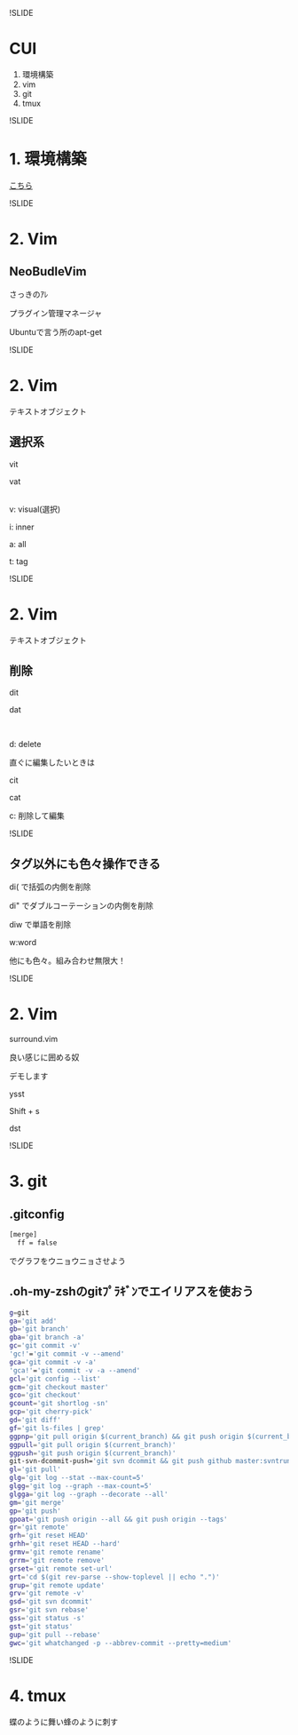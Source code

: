 !SLIDE

# CUI

1. 環境構築
2. vim
3. git
4. tmux


!SLIDE

# 1. 環境構築

[こちら](https://docs.google.com/presentation/d/10xdTbBoIY6h5Qaunz_t9-uacdR9mWD0b6ObIXdgZwOM/pub?start=false&loop=false&delayms=3000#slide=id.p)

!SLIDE

# 2. Vim


## NeoBudleVim

さっきのｱﾚ

プラグイン管理マネージャ

Ubuntuで言う所のapt-get

!SLIDE

# 2. Vim

テキストオブジェクト

## 選択系

<p class="blue">vit</p>

<p class="blue">vat</p>

<br />
v: visual(選択)

i: inner

a: all

t: tag

!SLIDE

# 2. Vim

テキストオブジェクト

## 削除

<p class="blue">dit</p>
<p class="blue">dat</p>

<br />

d: delete

直ぐに編集したいときは

<p class="blue">cit</p>
<p class="blue">cat</p>

c: 削除して編集

!SLIDE

## タグ以外にも色々操作できる

<span class="blue">di(</span>
で括弧の内側を削除

<span class="blue">di"</span>
でダブルコーテーションの内側を削除

<span class="blue">diw</span>
で単語を削除

w:word

他にも色々。組み合わせ無限大！

!SLIDE

# 2. Vim

surround.vim

良い感じに囲める奴

デモします

<p class="blue">ysst</p>

<p class="blue">Shift + s</p>

<p class="blue">dst</p>


!SLIDE

# 3. git

## .gitconfig

```sh
[merge]
  ff = false
```

でグラフをウニョウニョさせよう

## .oh-my-zshのgitﾌﾟﾗｷﾞﾝでエイリアスを使おう

```sh
g=git
ga='git add'
gb='git branch'
gba='git branch -a'
gc='git commit -v'
'gc!'='git commit -v --amend'
gca='git commit -v -a'
'gca!'='git commit -v -a --amend'
gcl='git config --list'
gcm='git checkout master'
gco='git checkout'
gcount='git shortlog -sn'
gcp='git cherry-pick'
gd='git diff'
gf='git ls-files | grep'
ggpnp='git pull origin $(current_branch) && git push origin $(current_branch)'
ggpull='git pull origin $(current_branch)'
ggpush='git push origin $(current_branch)'
git-svn-dcommit-push='git svn dcommit && git push github master:svntrunk'
gl='git pull'
glg='git log --stat --max-count=5'
glgg='git log --graph --max-count=5'
glgga='git log --graph --decorate --all'
gm='git merge'
gp='git push'
gpoat='git push origin --all && git push origin --tags'
gr='git remote'
grh='git reset HEAD'
grhh='git reset HEAD --hard'
grmv='git remote rename'
grrm='git remote remove'
grset='git remote set-url'
grt='cd $(git rev-parse --show-toplevel || echo ".")'
grup='git remote update'
grv='git remote -v'
gsd='git svn dcommit'
gsr='git svn rebase'
gss='git status -s'
gst='git status'
gup='git pull --rebase'
gwc='git whatchanged -p --abbrev-commit --pretty=medium'
```

!SLIDE

# 4. tmux

<span class="blue">蝶のように舞い蜂のように刺す</span>
